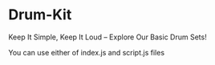 # Drum-Kit
Keep It Simple, Keep It Loud – Explore Our Basic Drum Sets!

You can use either of index.js and script.js files
